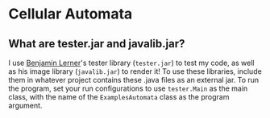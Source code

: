 # Cellular Automata




## What are tester.jar and javalib.jar?
I use [Benjamin Lerner](https://www.khoury.northeastern.edu/people/benjamin-lerner/)'s tester library (`tester.jar`) to test my code, as well as his image library (`javalib.jar`) to render it! To use these libraries, include them in whatever project contains these .java files as an external jar. To run the program, set your run configurations to use `tester.Main` as the main class, with the name of the `ExamplesAutomata` class as the program argument. 
